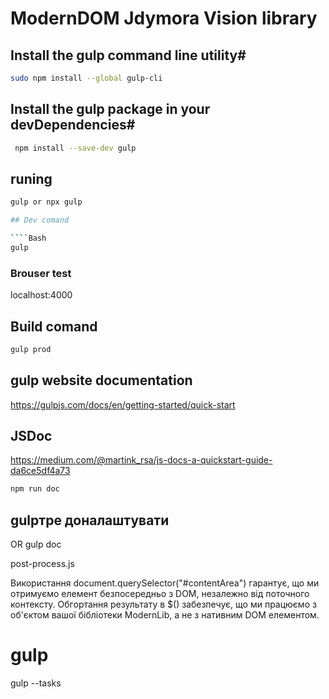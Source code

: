 # ModernDOM Jdymora Vision library

## Install the gulp command line utility#
````Bash
sudo npm install --global gulp-cli
````
## Install the gulp package in your devDependencies#
````Bash
 npm install --save-dev gulp
````
## runing 
````Bash 
gulp or npx gulp

## Dev comand

````Bash 
gulp
````
### Brouser test
localhost:4000 
## Build comand

````Bash 
gulp prod
````
## gulp website documentation
https://gulpjs.com/docs/en/getting-started/quick-start

## JSDoc
https://medium.com/@martink_rsa/js-docs-a-quickstart-guide-da6ce5df4a73
````Bash 
npm run doc 
````
## gulpтре доналаштувати
OR gulp doc

post-process.js


Використання document.querySelector("#contentArea") гарантує, що ми отримуємо елемент безпосередньо з DOM, незалежно від поточного контексту.
Обгортання результату в $() забезпечує, що ми працюємо з об'єктом вашої бібліотеки ModernLib, а не з нативним DOM елементом.

 # gulp
 gulp --tasks